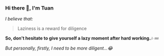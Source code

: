 ### Hi there 👋, I'm Tuan

*I believe that:*
> Laziness is a reward for diligence

**So, don't hesitate to give yourself a lazy moment after hard working.**:notes: :zzz:

*But personally, firstly, I need to be more diligent...:joy:*


<!--
**sonata1999/sonata1999** is a ✨ _special_ ✨ repository because its `README.md` (this file) appears on your GitHub profile.

Here are some ideas to get you started:

- 🔭 I’m currently working on ...
- 🌱 I’m currently learning ...
- 👯 I’m looking to collaborate on ...
- 🤔 I’m looking for help with ...
- 💬 Ask me about ...
- 📫 How to reach me: ...
- 😄 Pronouns: ...
- ⚡ Fun fact: ...
-->
